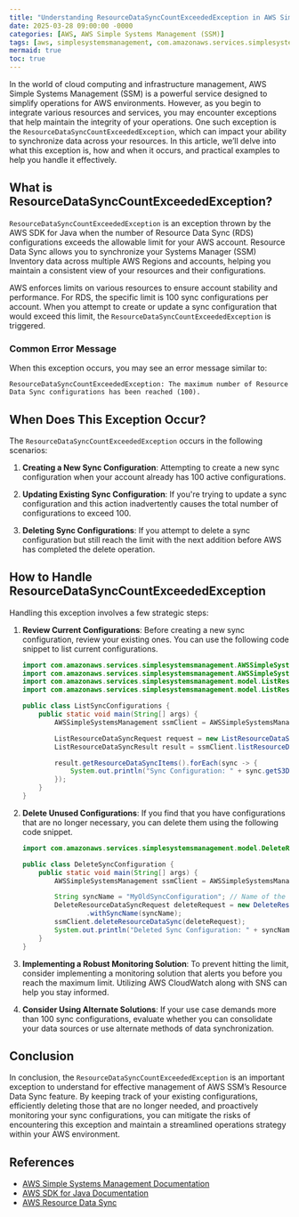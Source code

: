 ```yaml
---
title: "Understanding ResourceDataSyncCountExceededException in AWS Simple Systems Management"
date: 2025-03-28 09:00:00 -0000
categories: [AWS, AWS Simple Systems Management (SSM)]
tags: [aws, simplesystemsmanagement, com.amazonaws.services.simplesystemsmanagement.model]
mermaid: true
toc: true
---
```



In the world of cloud computing and infrastructure management, AWS Simple Systems Management (SSM) is a powerful service designed to simplify operations for AWS environments. However, as you begin to integrate various resources and services, you may encounter exceptions that help maintain the integrity of your operations. One such exception is the `ResourceDataSyncCountExceededException`, which can impact your ability to synchronize data across your resources. In this article, we’ll delve into what this exception is, how and when it occurs, and practical examples to help you handle it effectively.

## What is ResourceDataSyncCountExceededException?

`ResourceDataSyncCountExceededException` is an exception thrown by the AWS SDK for Java when the number of Resource Data Sync (RDS) configurations exceeds the allowable limit for your AWS account. Resource Data Sync allows you to synchronize your Systems Manager (SSM) Inventory data across multiple AWS Regions and accounts, helping you maintain a consistent view of your resources and their configurations.

AWS enforces limits on various resources to ensure account stability and performance. For RDS, the specific limit is 100 sync configurations per account. When you attempt to create or update a sync configuration that would exceed this limit, the `ResourceDataSyncCountExceededException` is triggered.

### Common Error Message

When this exception occurs, you may see an error message similar to:

```
ResourceDataSyncCountExceededException: The maximum number of Resource Data Sync configurations has been reached (100).
```

## When Does This Exception Occur?

The `ResourceDataSyncCountExceededException` occurs in the following scenarios:

1. **Creating a New Sync Configuration**: Attempting to create a new sync configuration when your account already has 100 active configurations.

2. **Updating Existing Sync Configuration**: If you're trying to update a sync configuration and this action inadvertently causes the total number of configurations to exceed 100.

3. **Deleting Sync Configurations**: If you attempt to delete a sync configuration but still reach the limit with the next addition before AWS has completed the delete operation.

## How to Handle ResourceDataSyncCountExceededException

Handling this exception involves a few strategic steps:

1. **Review Current Configurations**: Before creating a new sync configuration, review your existing ones. You can use the following code snippet to list current configurations.

   ```java
   import com.amazonaws.services.simplesystemsmanagement.AWSSimpleSystemsManagement;
   import com.amazonaws.services.simplesystemsmanagement.AWSSimpleSystemsManagementClientBuilder;
   import com.amazonaws.services.simplesystemsmanagement.model.ListResourceDataSyncRequest;
   import com.amazonaws.services.simplesystemsmanagement.model.ListResourceDataSyncResult;

   public class ListSyncConfigurations {
       public static void main(String[] args) {
           AWSSimpleSystemsManagement ssmClient = AWSSimpleSystemsManagementClientBuilder.standard().build();

           ListResourceDataSyncRequest request = new ListResourceDataSyncRequest();
           ListResourceDataSyncResult result = ssmClient.listResourceDataSync(request);

           result.getResourceDataSyncItems().forEach(sync -> {
               System.out.println("Sync Configuration: " + sync.getS3Destination().getBucketName());
           });
       }
   }
   ```

2. **Delete Unused Configurations**: If you find that you have configurations that are no longer necessary, you can delete them using the following code snippet.

   ```java
   import com.amazonaws.services.simplesystemsmanagement.model.DeleteResourceDataSyncRequest;

   public class DeleteSyncConfiguration {
       public static void main(String[] args) {
           AWSSimpleSystemsManagement ssmClient = AWSSimpleSystemsManagementClientBuilder.standard().build();

           String syncName = "MyOldSyncConfiguration"; // Name of the sync configuration to delete
           DeleteResourceDataSyncRequest deleteRequest = new DeleteResourceDataSyncRequest()
                   .withSyncName(syncName);
           ssmClient.deleteResourceDataSync(deleteRequest);
           System.out.println("Deleted Sync Configuration: " + syncName);
       }
   }
   ```

3. **Implementing a Robust Monitoring Solution**: To prevent hitting the limit, consider implementing a monitoring solution that alerts you before you reach the maximum limit. Utilizing AWS CloudWatch along with SNS can help you stay informed.

4. **Consider Using Alternate Solutions**: If your use case demands more than 100 sync configurations, evaluate whether you can consolidate your data sources or use alternate methods of data synchronization.

## Conclusion

In conclusion, the `ResourceDataSyncCountExceededException` is an important exception to understand for effective management of AWS SSM’s Resource Data Sync feature. By keeping track of your existing configurations, efficiently deleting those that are no longer needed, and proactively monitoring your sync configurations, you can mitigate the risks of encountering this exception and maintain a streamlined operations strategy within your AWS environment.

## References

- [AWS Simple Systems Management Documentation](https://docs.aws.amazon.com/systems-manager/latest/userguide/what-is.html)
- [AWS SDK for Java Documentation](https://docs.aws.amazon.com/sdk-for-java/latest/developer-guide/home.html)
- [AWS Resource Data Sync](https://docs.aws.amazon.com/systems-manager/latest/userguide/systems-manager-resource-data-sync.html)
